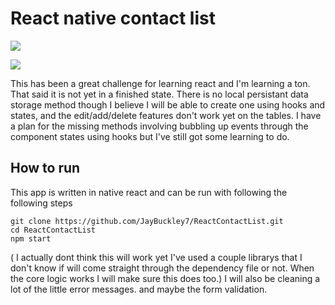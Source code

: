 # React native contact list
![](https://i.imgur.com/kKYmRdu.jpg)

![](https://i.imgur.com/6iFAMLn.jpg)


This has been a great challenge for learning react and I'm learning a ton. That said it is not yet in a finished state.
There is no local persistant data storage method though I believe I will be able to create one using hooks and states, and the edit/add/delete features don't work yet on the tables. 
I have a plan for the missing methods involving bubbling up events through the component states using hooks but I've still got some learning to do.

## How to run

This app is written in native react and can be run with following the following steps
&nbsp; 
```
git clone https://github.com/JayBuckley7/ReactContactList.git
cd ReactContactList
npm start 
```
( I actually dont think this will work yet I've used a couple librarys that I don't know if will come straight through the dependency file or not.
When the core logic works I will make sure this does too.)
I will also be cleaning a lot of the little error messages. and maybe the form validation.
